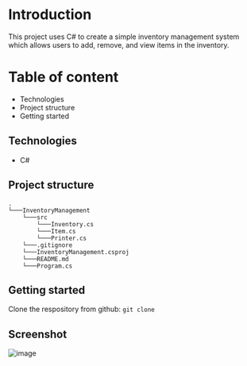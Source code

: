 # Introduction
This project uses C# to create a simple inventory management system which allows users to add, remove, and view items in the inventory.

# Table of content
- Technologies
- Project structure
- Getting started

## Technologies 
- C#

## Project structure
```
.
└───InventoryManagement
    └───src
        └───Inventory.cs
        └───Item.cs
        └───Printer.cs
    └───.gitignore
    └───InventoryManagement.csproj
    └───README.md
    └───Program.cs
```
## Getting started
Clone the respository from github: ```git clone```

<!--- ## Functions
Class `Item`, which has barcode, name and quantity, which are private. Each item have unique barcode, and quantity can not be negative. Provide the following methods:
1. Method `IncreaseQuantity` that takes an integer parameter, and increase the amount of item in the inventory.
2. Method `DecreaseQuantity` that takes an integer parameter, and decrease the amount of item in the inventory.
3. Methods to get name, quantity, barcode.

Class `Inventory`, which have only 1 instance, with the following properties and methods:
1. `items`: stores the inventory items and their quantity. Each item can only appear once in the inventory.
`maxCapacity`: stores the maximum total amount of items that can be stored in the inventory.
2. A constructor that takes an integer value as the maximum capacity of the inventory and initializes the items.
Use access modifiers to protect the `items` and `maxCapacity` property from direct external modifications.
3. Method `AddItem` that takes two parameters (item and item quantity) and adds the item to the inventory. If the inventory reaches `maxCapacity`, the method should return false. Otherwise, it should add or replace the item in `items`.
4. Method `RemoveItem` that takes a string parameter (item barcode) and removes the item from the inventory. If the item does not exist in the inventory, the method should return false. Otherwise, it should remove the item from items and return true.
5. Method `IncreaseQuantity` that takes an integer parameter and a string parameter (item barcode), and increase the amount of item in the inventory.
6. Method `DecreaseQuantity` that takes an integer parameter and a string parameter (item barcode), and decrease the amount of item in the inventory.
7. Method called `ViewInventory` that prints the items (barcode, name, quantity) in the inventory to the console.
8. A destructor that prints a message to the console when the inventory is destroyed.

Create a class called "Printer" with 2 methods:
1. `PrintItem` takes 1 parameter of type `Item` and prints out information of a single item with name and barcode
2. `PrintInventory` takes 1 parameter of type `Inventory` and prints out information of the inventory with the amount of unique items and total number of items.

Use good naming convention and access modifier for class, properties, and methods. --->

## Screenshot
![image](https://github.com/qinahros27/fs15_11-Inventory-Management/assets/101724167/2b4f7bb6-3dfd-41c9-ae81-eeca7014a355)